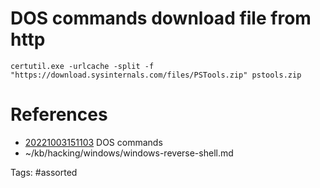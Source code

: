# DOS commands download file from http
```
certutil.exe -urlcache -split -f "https://download.sysinternals.com/files/PSTools.zip" pstools.zip
```

# References
- [20221003151103](/zet/20221003151103/README.md) DOS commands
- ~/kb/hacking/windows/windows-reverse-shell.md

Tags:
    #assorted
